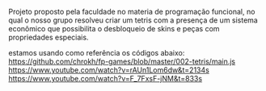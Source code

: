 Projeto proposto pela faculdade no materia de programação funcional, no qual o nosso grupo resolveu criar um tetris com a presença de um sistema econômico que possibilita o
desbloqueio de skins e peças com propriedades especiais.

estamos usando como referência os códigos abaixo:
https://github.com/chrokh/fp-games/blob/master/002-tetris/main.js
https://www.youtube.com/watch?v=rAUn1Lom6dw&t=2134s
https://www.youtube.com/watch?v=F_7FxsF-jNM&t=833s
